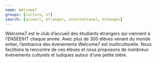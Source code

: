 ```yaml
---
name: Welcome7
groups: [culture, n7]
search: [accueil, etranger, international, echanges]
---
```

Welcome7 est le club d’accueil des étudiants étrangers qui viennent à l’ENSEEIHT chaque année. Avec plus de 300 élèves venant du monde entier, l’ambiance des événements Welcome7 est multiculturelle. Nous facilitons la rencontre de ces élèves et nous proposons de nombreux événements culturels et ludiques autour d’une petite bière.

